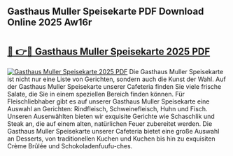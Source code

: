## Gasthaus Muller Speisekarte PDF Download Online 2025 Aw16r

# <h2><a href="http://gcd27v.nevu.top/?p=Gasthaus+Muller+Speisekarte">🔗 👉🔴 Gasthaus Muller Speisekarte 2025 PDF</a></h2>

[![Gasthaus Muller Speisekarte 2025 PDF](https://i.imgur.com/dBaPXMq.png)](http://gcd27v.nevu.top/?p=Gasthaus+Muller+Speisekarte)
Die Gasthaus Muller Speisekarte ist nicht nur eine Liste von Gerichten, sondern auch die Kunst der Wahl. Auf der Gasthaus Muller Speisekarte unserer Cafeteria finden Sie viele frische Salate, die Sie in einem speziellen Bereich finden können. Für Fleischliebhaber gibt es auf unserer Gasthaus Muller Speisekarte eine Auswahl an Gerichten: Rindfleisch, Schweinefleisch, Huhn und Fisch. Unseren Auserwählten bieten wir exquisite Gerichte wie Schaschlik und Steak an, die auf einem alten, natürlichen Feuer zubereitet werden. Die Gasthaus Muller Speisekarte unserer Cafeteria bietet eine große Auswahl an Desserts, von traditionellen Kuchen und Kuchen bis hin zu exquisiten Crème Brûlée und Schokoladenfuufu-ches.
